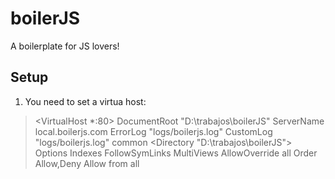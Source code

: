 boilerJS
========

A boilerplate for JS lovers!

## Setup ##

1. You need to set a virtua host:

><VirtualHost *:80>
>    DocumentRoot "D:\trabajos\boilerJS"
>    ServerName local.boilerjs.com
>	   ErrorLog "logs/boilerjs.log"
>		 CustomLog "logs/boilerjs.log" common
>		 <Directory "D:\trabajos\boilerJS">
>			Options Indexes FollowSymLinks MultiViews
>			AllowOverride all
>			Order Allow,Deny 
>			Allow from all
>		</Directory>
></VirtualHost>
